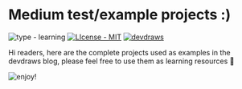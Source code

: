 # Medium test/example projects :)


![type - learning](https://img.shields.io/static/v1?label=type&message=learning&color=%2328A49E&logo=futurelearn) [![LIcense - MIT](https://img.shields.io/static/v1?label=LIcense&message=MIT&color=EC7505)](LICENSE.md) 
[![devdraws](https://img.shields.io/static/v1?label=&message=devdraws&color=F5F5F5)](www.devdraws.io)

Hi readers, here are the complete projects used as examples in the devdraws blog, please feel free to use them as learning resources :rocket:

![enjoy!](meme.gif) 

